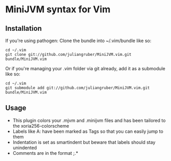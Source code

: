 MiniJVM syntax for Vim
======================

Installation
------------

If you're using pathogen:
Clone the bundle into ~/.vim/bundle like so:

    cd ~/.vim
    git clone git://github.com/juliangruber/MiniJVM.vim.git bundle/MiniJVM.vim

Or if you're managing your .vim folder via git already, add it as a submodule like so:
    
    cd ~/.vim
    git submodule add git://github.com/juliangruber/MiniJVM.vim.git bundle/MiniJVM.vim

Usage
-----

* This plugin colors your .mjvm and .minijvm files and has been tailored to the xoria256-colorscheme 
* Labels like A: have been marked as Tags so that you can easily jump to them
* Indentation is set as smartindent but beware that labels should stay unindented
* Comments are in the format ;.*
